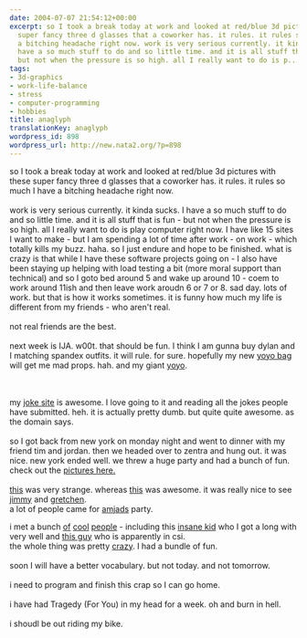```yaml
---
date: 2004-07-07 21:54:12+00:00
excerpt: so I took a break today at work and looked at red/blue 3d pictures with these
  super fancy three d glasses that a coworker has. it rules. it rules so much I have
  a bitching headache right now. work is very serious currently. it kinda sucks. I
  have a so much stuff to do and so little time. and it is all stuff that is fun -
  but not when the pressure is so high. all I really want to do is p...
tags:
- 3d-graphics
- work-life-balance
- stress
- computer-programming
- hobbies
title: anaglyph
translationKey: anaglyph
wordpress_id: 898
wordpress_url: http://new.nata2.org/?p=898
---
```


so I took a break today at work and looked at red/blue 3d pictures with these super fancy three d glasses that a coworker has. it rules. it rules so much I have a bitching headache right now. <br/><br/>work is very serious currently. it kinda sucks. I have a so much stuff to do and so little time. and it is all stuff that is fun - but not when the pressure is so high. all I really want to do is play computer right now. I have like 15 sites I want to make - but I am spending a lot of time after work - on work - which totally kills my buzz. haha. so I just endure and hope to be finished. what is crazy is that while I have these software projects going on - I also have been staying up helping with load testing a bit (more moral support than technical) and so I goto bed around 5 and wake up around 10 - coem to work around 11ish and then leave work aroudn 6 or 7  or 8. sad day. lots of work. but that is how it works sometimes. it is funny how much my life is different from my friends - who aren't real. <br/><br/>not real friends are the best. 
<br/><br/>next week is IJA. w00t. that should be fun. I think I am gunna buy dylan and I matching spandex outfits. it will rule. for sure. hopefully my new <a href="http://www.nata2.info/?path=pictures%2Fmisc%2Fphone_camera%2Fphotolog&img=1088724407-Nokia6600(003).jpg">yoyo bag</a> will get me mad props. hah. and my giant <a href="http://www.nata2.info/?path=pictures%2Fmisc%2Fphone_camera%2Fphotolog&img=1088017625-Nokia6600(964).jpg">yoyo</a>. 

<br/><br/>my <a href="http://www.jokesareawesome.com">joke site</a> is awesome. I love going to it and reading all the jokes people have submitted. heh. it is actually pretty dumb. but quite quite awesome. as the domain says. <br/><br/>so I got back from new york on monday night and went to dinner with  my friend tim and jordan. then we headed over to zentra and hung out. it was nice. new york ended well. we threw a huge party and had a bunch of fun.  check out the <a href="http://www.nata2.info/?path=pictures%2Fevents%2F2004%3A07%3A04_amjedfest">pictures here.</a><br/><br/> <a href="http://www.nata2.info/pictures/events/2004%3A07%3A04_amjedfest/cars_moving_backwards.avi">this</a> was very strange. whereas <a href="http://www.nata2.info/pictures/events/2004%3A07%3A04_amjedfest/justin_flip.avi">this</a> was awesome. it was really nice to see <a href="http://www.nata2.info/?path=pictures%2Fevents%2F2004%3A07%3A04_amjedfest%2Fsunday&img=IMG_0785.jpg">jimmy</a> and <a href="http://www.nata2.info/?path=pictures%2Fevents%2F2004%3A07%3A04_amjedfest%2Fsunday&img=IMG_0786.jpg">gretchen</a>.  <br/>a lot of people came for <a href="http://www.nata2.info/?path=pictures%2Fevents%2F2004%3A07%3A04_amjedfest%2Ffriday&img=IMG_0653.jpg">amjads</a> party. 


i met a bunch <a href="http://www.nata2.info/?path=pictures%2Fevents%2F2004%3A07%3A04_amjedfest%2Fsaturday&img=IMG_0733.jpg">of</a> <a href="http://www.nata2.info/?path=pictures%2Fevents%2F2004%3A07%3A04_amjedfest%2Fsaturday&img=IMG_0705.jpg">cool</a> <a href="http://www.nata2.info/?path=pictures%2Fevents%2F2004%3A07%3A04_amjedfest%2Fsaturday&img=IMG_0717.jpg">people</a> - including this <a href="http://www.nata2.info/?path=pictures%2Fevents%2F2004%3A07%3A04_amjedfest%2Fsunday&img=IMG_0805.jpg">insane kid</a> who I got a long with very well and <a href="http://www.nata2.info/?path=pictures%2Fevents%2F2004%3A07%3A04_amjedfest%2Fsaturday&img=IMG_0740.jpg">this guy</a> who is apparently in csi. <br/>the whole thing was pretty <a href="http://www.nata2.info/?path=pictures%2Fevents%2F2004%3A07%3A04_amjedfest%2Fsunday&img=IMG_0774.jpg">crazy</a>. I had a bundle of fun. <br/><br/>soon I will have a better vocabulary. but not today. and not tomorrow. <br/><br/>i need to program and finish this crap so I can go home. <br/><br/>i have had Tragedy (For You) in my head for a week. oh and burn in hell. <br/><br/>i shoudl be out riding my bike.